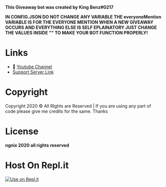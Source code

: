 **This Giveaway bot was created by King Benz#0217**

**IN CONFIG.JSON DO NOT CHANGE ANY VARIABLE THE everyoneMention VARIABLE IS FOR THE EVERYONE MENTION WHEN A NEW GIVEAWAY OCCURS AND EVERYTHING ELSE IS SELF EPLAINATORY JUST CHANGE THE VALUES 
INSIDE "" TO MAKE YOUR BOT FUNCTION PROPERLY!**
# Links
- 🔗 [Youtube Channel](https://www.youtube.com/channel/UCyIdkBKTICWpin3HHac10Pg)
- [Support Server Link](https://discord.gg/uwQkmAwGKU)
# Copyright 
Copyright 2020 © All RIghts are Reserved | If you are using any part of code please give me credits for the same. Thanks

# License
**ngnix 2020 all rights reserved**

# Host On Repl.it
[![Use on Repl.it](https://replit.com/@KingBenz/Giveaway-Bot-1#index.js)](https://github.com/KingBenZ/Giveaway-Bot)
